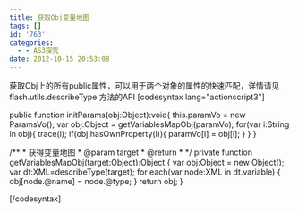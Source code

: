 ```yaml
---
title: 获取Obj变量地图
tags: []
id: '763'
categories:
  - - AS3探究
date: 2012-10-15 20:53:08
---
```


获取Obj上的所有public属性，可以用于两个对象的属性的快速匹配，详情请见 flash.utils.describeType 方法的API \[codesyntax lang="actionscript3"\]

public function initParams(obj:Object):void{
this.paramVo = new ParamsVo();
var obj:Object = getVariablesMapObj(paramVo);
for(var i:String in obj){
trace(i);
if(obj.hasOwnProperty(i)){
paramVo\[i\] = obj\[i\];
}
}
}

/\*\*
 \* 获得变量地图
 \* @param target
 \* @return
 \*
 \*/
private function getVariablesMapObj(target:Object):Object
{
var obj:Object = new Object();
var dt:XML=describeType(target);
for each(var node:XML in dt.variable)
{
obj\[node.@name\] = node.@type;
}
return obj;
}

\[/codesyntax\]